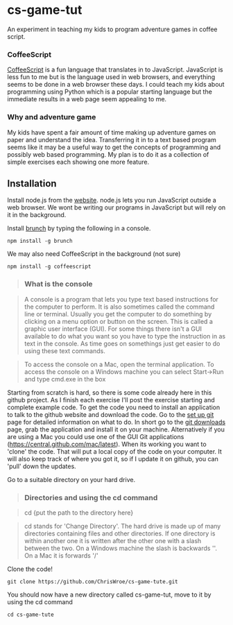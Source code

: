 cs-game-tut
===========

An experiment in teaching my kids to program adventure games in coffee script. 

### CoffeeScript

[CoffeeScript](http://coffeescript.org) is a fun language that translates in to JavaScript. JavaScript is less fun to me but is the language used in web browsers, and everything seems to be done in a web browser these days. I could teach my kids about programming using Python which is a popular starting language but the immediate results in a web page seem appealing to me.

### Why and adventure game

My kids have spent a fair amount of time making up adventure games on paper and understand the idea. Transferring it in to a text based program seems like it may be a useful way to get the concepts of programming and possibly web based programming. My plan is to do it as a collection of simple exercises each showing one more feature. 

## Installation

Install node.js from the [website](http://nodejs.org/). node.js lets you run JavaScript outside a web browser. We wont be writing our programs in JavaScript but will rely on it in the background.

Install [brunch](http://brunch.io) by typing the following in a console. 

    npm install -g brunch

We may also need CoffeeScript in the background (not sure)

    npm install -g coffeescript

>### What is the console

>A console is a program that lets you type text based instructions for the computer to perform. It is also sometimes called the command line or terminal. Usually you get the computer to do something by clicking on a menu option or button on the screen. This is called a graphic user interface (GUI). For some things there isn't a GUI available to do what you want so you have to type the instruction in as text in the console. As time goes on somethings just get easier to do using these text commands. 

>To access the console on a Mac, open the terminal application. To access the console on a Windows machine you can select Start->Run and type cmd.exe in the box
    
Starting from scratch is hard, so there is some code already here in this github project. As I finish each exercise I'll post the exercise starting and complete example code. To get the code you need to install an application to talk to the github website and download the code. Go to the [set up git](https://help.github.com/articles/set-up-git) page for detailed information on what to do. In short go to the [git downloads](http://git-scm.com/downloads) page, grab the application and install it on your machine. Alternatively if you are using a Mac you could use one of the GUI Git applications (https://central.github.com/mac/latest). When its working you want to 'clone' the code. That will put a local copy of the code on your computer. It will also keep track of where you got it, so if I update it on github, you can 'pull' down the updates.

Go to a suitable directory on your hard drive.

>### Directories and using the cd command

>    cd {put the path to the directory here}
    
>cd stands for 'Change Directory'. The hard drive is made up of many directories containing files and other directories. If one directory is within another one it is written after the other one with a slash between the two. On a Windows machine the slash is backwards '\'. On a Mac it is forwards '/'

Clone the code!

    git clone https://github.com/ChrisWroe/cs-game-tute.git
    
You should now have a new directory called cs-game-tut, move to it by using the cd command

    cd cs-game-tute





